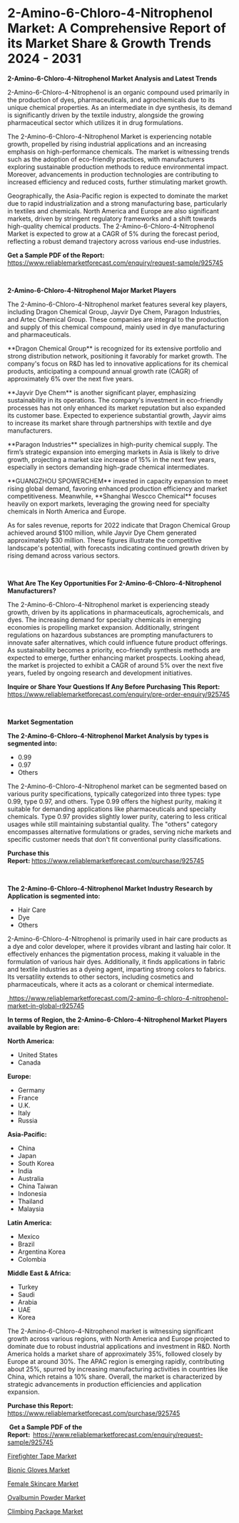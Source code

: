<p><h1>2-Amino-6-Chloro-4-Nitrophenol Market: A Comprehensive Report of its Market Share & Growth Trends 2024 - 2031</h1></p><p><strong>2-Amino-6-Chloro-4-Nitrophenol Market Analysis and Latest Trends</strong></p>
<p><p>2-Amino-6-Chloro-4-Nitrophenol is an organic compound used primarily in the production of dyes, pharmaceuticals, and agrochemicals due to its unique chemical properties. As an intermediate in dye synthesis, its demand is significantly driven by the textile industry, alongside the growing pharmaceutical sector which utilizes it in drug formulations.</p><p>The 2-Amino-6-Chloro-4-Nitrophenol Market is experiencing notable growth, propelled by rising industrial applications and an increasing emphasis on high-performance chemicals. The market is witnessing trends such as the adoption of eco-friendly practices, with manufacturers exploring sustainable production methods to reduce environmental impact. Moreover, advancements in production technologies are contributing to increased efficiency and reduced costs, further stimulating market growth.</p><p>Geographically, the Asia-Pacific region is expected to dominate the market due to rapid industrialization and a strong manufacturing base, particularly in textiles and chemicals. North America and Europe are also significant markets, driven by stringent regulatory frameworks and a shift towards high-quality chemical products. The 2-Amino-6-Chloro-4-Nitrophenol Market is expected to grow at a CAGR of 5% during the forecast period, reflecting a robust demand trajectory across various end-use industries.</p></p>
<p><strong>Get a Sample PDF of the Report:&nbsp;</strong> <a href="https://www.reliablemarketforecast.com/enquiry/request-sample/925745?utm_campaign=1130&utm_medium=2&utm_source=Github&utm_content=ia&utm_term=12122024&utm_id=2-amino-6-chloro-4-nitrophenol">https://www.reliablemarketforecast.com/enquiry/request-sample/925745</a></p>
<p>&nbsp;</p>
<p><strong>2-Amino-6-Chloro-4-Nitrophenol Major Market Players</strong></p>
<p><p>The 2-Amino-6-Chloro-4-Nitrophenol market features several key players, including Dragon Chemical Group, Jayvir Dye Chem, Paragon Industries, and Artec Chemical Group. These companies are integral to the production and supply of this chemical compound, mainly used in dye manufacturing and pharmaceuticals. </p><p>**Dragon Chemical Group** is recognized for its extensive portfolio and strong distribution network, positioning it favorably for market growth. The company's focus on R&D has led to innovative applications for its chemical products, anticipating a compound annual growth rate (CAGR) of approximately 6% over the next five years.</p><p>**Jayvir Dye Chem** is another significant player, emphasizing sustainability in its operations. The company's investment in eco-friendly processes has not only enhanced its market reputation but also expanded its customer base. Expected to experience substantial growth, Jayvir aims to increase its market share through partnerships with textile and dye manufacturers.</p><p>**Paragon Industries** specializes in high-purity chemical supply. The firm’s strategic expansion into emerging markets in Asia is likely to drive growth, projecting a market size increase of 15% in the next few years, especially in sectors demanding high-grade chemical intermediates.</p><p>**GUANGZHOU SPOWERCHEM** invested in capacity expansion to meet rising global demand, favoring enhanced production efficiency and market competitiveness. Meanwhile, **Shanghai Wescco Chemical** focuses heavily on export markets, leveraging the growing need for specialty chemicals in North America and Europe.</p><p>As for sales revenue, reports for 2022 indicate that Dragon Chemical Group achieved around $100 million, while Jayvir Dye Chem generated approximately $30 million. These figures illustrate the competitive landscape's potential, with forecasts indicating continued growth driven by rising demand across various sectors.</p></p>
<p>&nbsp;</p>
<p><strong>What Are The Key Opportunities For 2-Amino-6-Chloro-4-Nitrophenol Manufacturers?</strong></p>
<p><p>The 2-Amino-6-Chloro-4-Nitrophenol market is experiencing steady growth, driven by its applications in pharmaceuticals, agrochemicals, and dyes. The increasing demand for specialty chemicals in emerging economies is propelling market expansion. Additionally, stringent regulations on hazardous substances are prompting manufacturers to innovate safer alternatives, which could influence future product offerings. As sustainability becomes a priority, eco-friendly synthesis methods are expected to emerge, further enhancing market prospects. Looking ahead, the market is projected to exhibit a CAGR of around 5% over the next five years, fueled by ongoing research and development initiatives.</p></p>
<p><strong>Inquire or Share Your Questions If Any Before Purchasing This Report:</strong> <a href="https://www.reliablemarketforecast.com/enquiry/pre-order-enquiry/925745?utm_campaign=1130&utm_medium=2&utm_source=Github&utm_content=ia&utm_term=12122024&utm_id=2-amino-6-chloro-4-nitrophenol">https://www.reliablemarketforecast.com/enquiry/pre-order-enquiry/925745</a></p>
<p>&nbsp;</p>
<p><strong>Market Segmentation</strong></p>
<p><strong>The 2-Amino-6-Chloro-4-Nitrophenol Market Analysis by types is segmented into:</strong></p>
<p><ul><li>0.99</li><li>0.97</li><li>Others</li></ul></p>
<p><p>The 2-Amino-6-Chloro-4-Nitrophenol market can be segmented based on various purity specifications, typically categorized into three types: type 0.99, type 0.97, and others. Type 0.99 offers the highest purity, making it suitable for demanding applications like pharmaceuticals and specialty chemicals. Type 0.97 provides slightly lower purity, catering to less critical usages while still maintaining substantial quality. The "others" category encompasses alternative formulations or grades, serving niche markets and specific customer needs that don't fit conventional purity classifications.</p></p>
<p><strong>Purchase this Report:&nbsp;</strong><a href="https://www.reliablemarketforecast.com/purchase/925745?utm_campaign=1130&utm_medium=2&utm_source=Github&utm_content=ia&utm_term=12122024&utm_id=2-amino-6-chloro-4-nitrophenol">https://www.reliablemarketforecast.com/purchase/925745</a></p>
<p>&nbsp;</p>
<p><strong>The 2-Amino-6-Chloro-4-Nitrophenol Market Industry Research by Application is segmented into:</strong></p>
<p><ul><li>Hair Care</li><li>Dye</li><li>Others</li></ul></p>
<p><p>2-Amino-6-Chloro-4-Nitrophenol is primarily used in hair care products as a dye and color developer, where it provides vibrant and lasting hair color. It effectively enhances the pigmentation process, making it valuable in the formulation of various hair dyes. Additionally, it finds applications in fabric and textile industries as a dyeing agent, imparting strong colors to fabrics. Its versatility extends to other sectors, including cosmetics and pharmaceuticals, where it acts as a colorant or chemical intermediate.</p></p>
<p><a href="https://www.reliablemarketforecast.com/2-amino-6-chloro-4-nitrophenol-market-in-global-r925745?utm_campaign=1130&utm_medium=2&utm_source=Github&utm_content=ia&utm_term=12122024&utm_id=2-amino-6-chloro-4-nitrophenol">&nbsp;https://www.reliablemarketforecast.com/2-amino-6-chloro-4-nitrophenol-market-in-global-r925745</a></p>
<p><strong>In terms of Region, the 2-Amino-6-Chloro-4-Nitrophenol Market Players available by Region are:</strong></p>
<p>
    <p> <strong> North America: </strong>
        <ul>
            <li>United States</li>
            <li>Canada</li>
        </ul>
        </p> 
    <p> <strong> Europe: </strong>
        <ul>
            <li>Germany</li>
            <li>France</li>
            <li>U.K.</li>
            <li>Italy</li>
            <li>Russia</li>
        </ul>
        </p> 
    <p> <strong> Asia-Pacific: </strong>
        <ul>
            <li>China</li>
            <li>Japan</li>
            <li>South Korea</li>
            <li>India</li>
            <li>Australia</li>
            <li>China Taiwan</li>
            <li>Indonesia</li>
            <li>Thailand</li>
            <li>Malaysia</li>
        </ul>
        </p> 
    <p> <strong> Latin America: </strong>
        <ul>
            <li>Mexico</li>
            <li>Brazil</li>
            <li>Argentina Korea</li>
            <li>Colombia</li>
        </ul>
        </p> 
    <p> <strong> Middle East & Africa: </strong>
        <ul>
            <li>Turkey</li>
            <li>Saudi</li>
            <li>Arabia</li>
            <li>UAE</li>
            <li>Korea</li>
        </ul>
    </p>
    </p>
<p><p>The 2-Amino-6-Chloro-4-Nitrophenol market is witnessing significant growth across various regions, with North America and Europe projected to dominate due to robust industrial applications and investment in R&D. North America holds a market share of approximately 35%, followed closely by Europe at around 30%. The APAC region is emerging rapidly, contributing about 25%, spurred by increasing manufacturing activities in countries like China, which retains a 10% share. Overall, the market is characterized by strategic advancements in production efficiencies and application expansion.</p></p>
<p><strong>Purchase this Report: </strong><a href="https://www.reliablemarketforecast.com/purchase/925745?utm_campaign=1130&utm_medium=2&utm_source=Github&utm_content=ia&utm_term=12122024&utm_id=2-amino-6-chloro-4-nitrophenol">https://www.reliablemarketforecast.com/purchase/925745</a></p>
<p>&nbsp;<strong>Get a Sample PDF of the Report:&nbsp;&nbsp;</strong><a href="https://www.reliablemarketforecast.com/enquiry/request-sample/925745?utm_campaign=1130&utm_medium=2&utm_source=Github&utm_content=ia&utm_term=12122024&utm_id=2-amino-6-chloro-4-nitrophenol">https://www.reliablemarketforecast.com/enquiry/request-sample/925745</a></p>
<p><strong></strong></p>
<p><p><a href="https://www.linkedin.com/pulse/late-mark-research-ceirf?utm_campaign=1130&utm_medium=2&utm_source=Github&utm_content=ia&utm_term=12122024&utm_id=2-amino-6-chloro-4-nitrophenol">Firefighter Tape Market</a></p><p><a href="https://www.linkedin.com/pulse/growth-trajectory-bionic-gloves-market-2024-2031-projected-wvuaf?utm_campaign=1130&utm_medium=2&utm_source=Github&utm_content=ia&utm_term=12122024&utm_id=2-amino-6-chloro-4-nitrophenol">Bionic Gloves Market</a></p><p><a href="https://www.linkedin.com/pulse/female-skincare-market-size-growth-drivers-g-hashub-devif?utm_campaign=1130&utm_medium=2&utm_source=Github&utm_content=ia&utm_term=12122024&utm_id=2-amino-6-chloro-4-nitrophenol">Female Skincare Market</a></p><p><a href="https://www.linkedin.com/pulse/ovalbumin-powder-market-penetration-strategies-untapped-markets-9846e?utm_campaign=1130&utm_medium=2&utm_source=Github&utm_content=ia&utm_term=12122024&utm_id=2-amino-6-chloro-4-nitrophenol">Ovalbumin Powder Market</a></p><p><a href="https://www.linkedin.com/pulse/c-hannibex-sqmmf?utm_campaign=1130&utm_medium=2&utm_source=Github&utm_content=ia&utm_term=12122024&utm_id=2-amino-6-chloro-4-nitrophenol">Climbing Package Market</a></p></p>